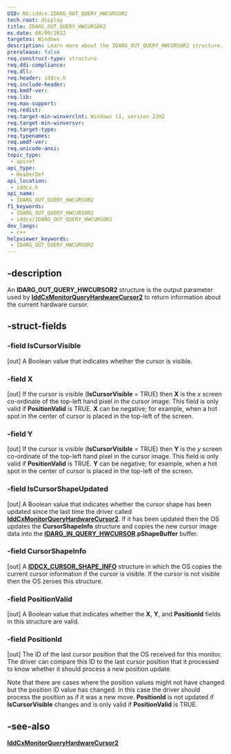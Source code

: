 ```yaml
---
UID: NS:iddcx.IDARG_OUT_QUERY_HWCURSOR2
tech.root: display
title: IDARG_OUT_QUERY_HWCURSOR2
ms.date: 08/09/2022
targetos: Windows
description: Learn more about the IDARG_OUT_QUERY_HWCURSOR2 structure.
prerelease: false
req.construct-type: structure
req.ddi-compliance: 
req.dll: 
req.header: iddcx.h
req.include-header: 
req.kmdf-ver: 
req.lib: 
req.max-support: 
req.redist: 
req.target-min-winverclnt: Windows 11, version 22H2
req.target-min-winversvr: 
req.target-type: 
req.typenames: 
req.umdf-ver: 
req.unicode-ansi: 
topic_type:
 - apiref
api_type:
 - HeaderDef
api_location:
 - iddcx.h
api_name:
 - IDARG_OUT_QUERY_HWCURSOR2
f1_keywords:
 - IDARG_OUT_QUERY_HWCURSOR2
 - iddcx/IDARG_OUT_QUERY_HWCURSOR2
dev_langs:
 - c++
helpviewer_keywords:
 - IDARG_OUT_QUERY_HWCURSOR2
---
```


## -description

An **IDARG_OUT_QUERY_HWCURSOR2** structure is the output parameter used by [**IddCxMonitorQueryHardwareCursor2**](nf-iddcx-iddcxmonitorqueryhardwarecursor2.md) to return information about the current hardware cursor.

## -struct-fields

### -field IsCursorVisible

[out] A Boolean value that indicates whether the cursor is visible.

### -field X

[out] If the cursor is visible (**IsCursorVisible** = TRUE) then **X** is the *x* screen co-ordinate of the top-left hand pixel in the cursor image. This field is only valid if **PositionValid** is TRUE. **X** can be negative; for example, when a hot spot in the center of cursor is placed in the top-left of the screen.

### -field Y

[out] If the cursor is visible (**IsCursorVisible** = TRUE) then **Y** is the *y* screen co-ordinate of the top-left hand pixel in the cursor image. This field is only valid if **PositionValid** is TRUE. **Y** can be negative; for example, when a hot spot in the center of cursor is placed in the top-left of the screen.

### -field IsCursorShapeUpdated

 [out] A Boolean value that indicates whether the cursor shape has been updated since the last time the driver called [**IddCxMonitorQueryHardwareCursor2**](nf-iddcx-iddcxmonitorqueryhardwarecursor2.md). If it has been updated then the OS updates the **CursorShapeInfo** structure and copies the new cursor image data into the [**IDARG_IN_QUERY_HWCURSOR**](ns-iddcx-idarg_in_query_hwcursor.md).**pShapeBuffer** buffer.

### -field CursorShapeInfo

[out] A [**IDDCX_CURSOR_SHAPE_INFO**](ns-iddcx-iddcx_cursor_shape_info.md) structure in which the OS copies the current cursor information if the cursor is visible. If the cursor is not visible then the OS zeroes this structure.

### -field PositionValid

[out] A Boolean value that indicates whether the **X**, **Y**, and **PositionId** fields in this structure are valid.

### -field PositionId

[out] The ID of the last cursor position that the OS received for this monitor. The driver can compare this ID to the last cursor position that it processed to know whether it should process a new position update.

Note that there are cases where the position values might not have changed but the position ID value has changed. In this case the driver should process the position as if it was a new move. **PositionId** is not updated if **IsCursorVisible** changes and is only valid if **PositionValid** is TRUE.

## -see-also

[**IddCxMonitorQueryHardwareCursor2**](nf-iddcx-iddcxmonitorqueryhardwarecursor2.md)
